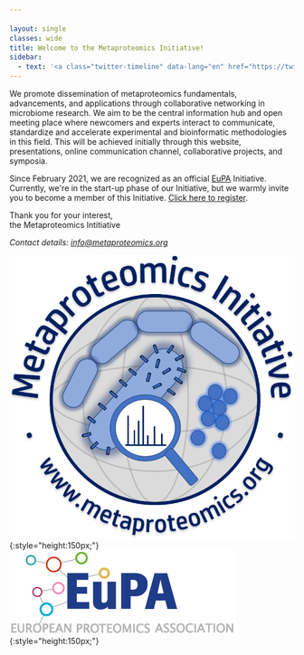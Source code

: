 ```yaml
---

layout: single
classes: wide
title: Welcome to the Metaproteomics Initiative!
sidebar:
  - text: '<a class="twitter-timeline" data-lang="en" href="https://twitter.com/MetaP_Init?ref_src=twsrc%5Etfw">Tweets by MetaP_Init</a> <script async src="https://platform.twitter.com/widgets.js" charset="utf-8"></script>'
---
```

<style>
.sidebar:not(.sticky) {
  display: none;
}
.entries-list h2 {
  margin-top: 0;
  font-size: 1em;
}
</style>

We promote dissemination of metaproteomics fundamentals, advancements, and applications through collaborative networking in microbiome research. We aim to be the central information hub and open meeting place where newcomers and experts interact to communicate, standardize and accelerate experimental and bioinformatic methodologies in this field. This will be achieved initially through this website, presentations, online communication channel, collaborative projects, and symposia.

Since February 2021, we are recognized as an official [EuPA](https://eupa.org/) Initiative.
Currently, we're in the start-up phase of our Initiative, but we warmly invite you to become a member of this Initiative. [Click here to register](https://forms.gle/zAqJDPZNvf7vSoNi9).

Thank you for your interest,<br>
the Metaproteomics Intitiative


*Contact details: [info@metaproteomics.org](mailto:info@metaproteomics.org)*

![mpi logo](assets/images/mpilogo.png){:style="height:150px;"}
![EuPA logo](assets/images/eupalogo.png){:style="height:150px;"}
